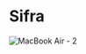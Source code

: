 # Sifra
![MacBook Air - 2](https://github.com/swoyam2609/sifra/assets/96427746/a8c13e40-eb43-4a64-823a-ac4527895504)

